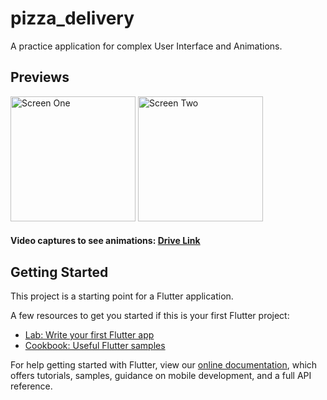 # pizza_delivery

A practice application for complex User Interface and Animations.

## Previews
<img src="https://github.com/pruthvi145/pizza-delivery-app/blob/master/screenshots/ss-1.jpg" alt="Screen One" width="200"/>
<img src="https://github.com/pruthvi145/pizza-delivery-app/blob/master/screenshots/ss-2.jpg" alt="Screen Two" width="200"/>

#### Video captures to see animations: [Drive Link](https://drive.google.com/open?id=1TGa88RIDa_l4ZlXtbIso0hsa8kopL_eW)

## Getting Started

This project is a starting point for a Flutter application.

A few resources to get you started if this is your first Flutter project:

- [Lab: Write your first Flutter app](https://flutter.dev/docs/get-started/codelab)
- [Cookbook: Useful Flutter samples](https://flutter.dev/docs/cookbook)

For help getting started with Flutter, view our
[online documentation](https://flutter.dev/docs), which offers tutorials,
samples, guidance on mobile development, and a full API reference.

